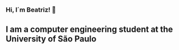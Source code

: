 ### Hi, I´m Beatriz! 👋

<h2 style= text-align: center>I am a computer engineering student at the University of São Paulo
<!--
**BeatrizAimee/BeatrizAimee** is a ✨ _special_ ✨ repository because its `README.md` (this file) appears on your GitHub profile.
Here are some ideas to get you started:

- 🔭 I’m currently working on ...
- 🌱 I’m currently learning ...
- 👯 I’m looking to collaborate on ...
- 🤔 I’m looking for help with ...
- 💬 Ask me about ...
- 📫 How to reach me: ...
- 😄 Pronouns: ...
- ⚡ Fun fact: ...
-->

Who am I: 
<ul>
<li>A passionate student, always searching for learning experiences</li>
</ul>
What am I learning:
<ul>
<li>I'm curious about pretty much anything! Currently developing my habilities creating websites</li>
</ul>

_
